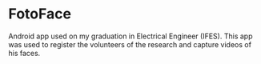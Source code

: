 # FotoFace
Android app used on my graduation in Electrical Engineer (IFES). This app was used to register the volunteers of the research and capture videos of his faces.
